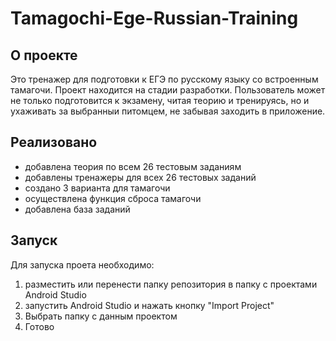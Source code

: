 # Tamagochi-Ege-Russian-Training
## О проекте
Это тренажер для подготовки к ЕГЭ по русскому языку со встроенным тамагочи. Проект находится на стадии разработки. Пользователь может не только подготовится к экзамену, читая теорию и тренируясь, но и ухаживать за выбранныи питомцем, не забывая заходить в приложение.

## Реализовано
* добавлена теория по всем 26 тестовым заданиям
* добавлены тренажеры для всех 26 тестовых заданий
* создано 3 варианта для тамагочи
* осуществлена функция сброса тамагочи
* добавлена база заданий

## Запуск
Для запуска проета необходимо:
1. разместить или перенести папку репозитория в папку с проектами Android Studio
2. запустить Android Studio и нажать кнопку "Import Project"
3. Выбрать папку с данным проектом
4. Готово
